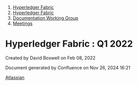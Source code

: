 1. [Hyperledger Fabric](index.html)
2. [Hyperledger Fabric](Hyperledger-Fabric_22839309.html)
3. [Documentation Working Group](Documentation-Working-Group_22839782.html)
4. [Meetings](Meetings_22839778.html)

# Hyperledger Fabric : Q1 2022

Created by David Boswell on Feb 08, 2022

Document generated by Confluence on Nov 26, 2024 16:21

[Atlassian](http://www.atlassian.com/)
